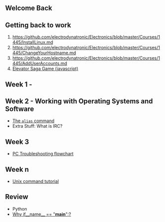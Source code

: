 ## Welcome Back


## Getting back to work

1. https://github.com/electrodynatronic/Electronics/blob/master/Courses/1445/InstallLinux.md
2. https://github.com/electrodynatronic/Electronics/blob/master/Courses/1445/ChangeYourHostname.md
3. https://github.com/electrodynatronic/Electronics/blob/master/Courses/1445/AddUserAccounts.md
4. [Elevator Saga Game (javascript)](http://play.elevatorsaga.com/#challenge=1)

## Week 1 - 

## Week 2 - Working with Operating Systems and Software

* [The `alias` command](http://www.maketecheasier.com/making-the-linux-command-line-a-little-friendlier/)
* Extra Stuff: What is IRC? 

## Week 3

* [PC Troubleshooting flowchart](http://i.imgur.com/WFJ4c3p.jpg) 


## Week n
* [Unix command tutorial](http://www.oliverelliott.org/article/computing/tut_unix/)

## Review

* Python
 * [Why if__name__ == "__main__":?](http://ibiblio.org/g2swap/byteofpython/read/module-name.html)

